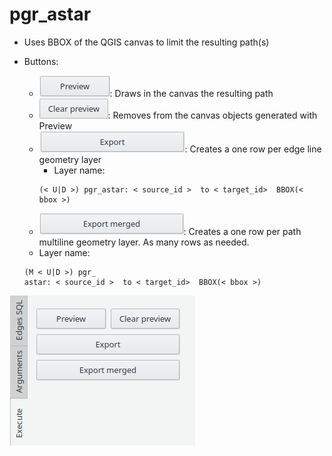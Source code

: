 # pgr_astar

- Uses BBOX of the QGIS canvas to limit the resulting path(s)

- Buttons:
  - ![Preview](../img/buttons/execute/preview.png): Draws in the canvas the resulting path
  - ![Clear Preview](../img/buttons/execute/clearpreview.png): Removes from the canvas objects generated with Preview
  - ![Export](../img/buttons/execute/export.png): Creates a one row per edge line geometry layer
  	- Layer name:
	```
	(< U|D >) pgr_astar: < source_id >  to < target_id>  BBOX(< bbox >)
	```
   - ![Export Merged](../img/buttons/execute/exportmergedON.png): Creates a one row per path multiline geometry layer. As many rows as needed.
	- Layer name:
	```
	(M < U|D >) pgr_
	astar: < source_id >  to < target_id>  BBOX(< bbox >)
	```

![pgr_astar01](../img/tabs/execute/execute.png)
